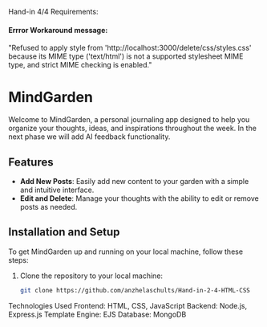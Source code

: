 Hand-in 4/4 Requirements:

#### Errror Workaround message:

"Refused to apply style from 'http://localhost:3000/delete/css/styles.css' because its MIME type ('text/html') is not a supported stylesheet MIME type, and strict MIME checking is enabled."

# MindGarden

Welcome to MindGarden, a personal journaling app designed to help you organize your thoughts, ideas, and inspirations throughout the week. In the next phase we will add AI feedback functionality.

## Features

- **Add New Posts**: Easily add new content to your garden with a simple and intuitive interface.
- **Edit and Delete**: Manage your thoughts with the ability to edit or remove posts as needed.

## Installation and Setup

To get MindGarden up and running on your local machine, follow these steps:

1. Clone the repository to your local machine:
   ```bash
   git clone https://github.com/anzhelaschults/Hand-in-2-4-HTML-CSS

Technologies Used
Frontend: HTML, CSS, JavaScript
Backend: Node.js, Express.js
Template Engine: EJS
Database: MongoDB 
